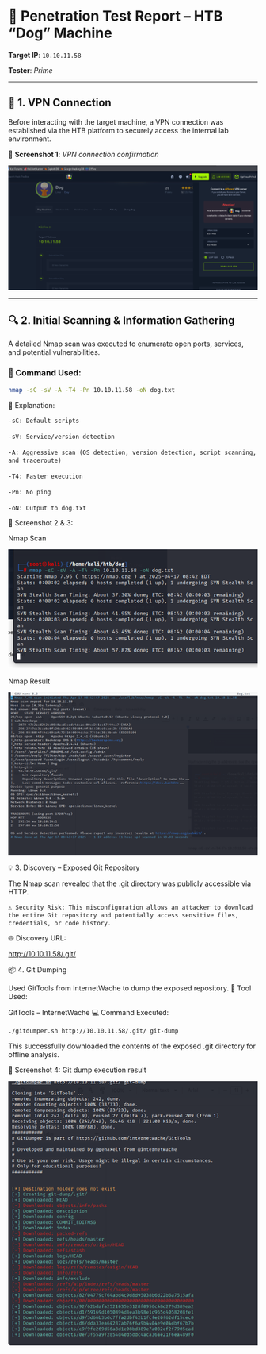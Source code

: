 # 🐾 Penetration Test Report – HTB “Dog” Machine

**Target IP**: `10.10.11.58`  
  
**Tester**: *Prime*

---

## 🔐 1. VPN Connection

Before interacting with the target machine, a VPN connection was established via the HTB platform to securely access the internal lab environment.

📸 **Screenshot 1**: *VPN connection confirmation*  

![VPN Connection](https://github.com/PrimeMurcia/htb/blob/main/dog/ss/ss1.png?raw=true)


---

## 🔍 2. Initial Scanning & Information Gathering

A detailed Nmap scan was executed to enumerate open ports, services, and potential vulnerabilities.

### 🔧 Command Used:
```bash
nmap -sC -sV -A -T4 -Pn 10.10.11.58 -oN dog.txt
```

🧠 Explanation:

    -sC: Default scripts

    -sV: Service/version detection

    -A: Aggressive scan (OS detection, version detection, script scanning, and traceroute)

    -T4: Faster execution

    -Pn: No ping

    -oN: Output to dog.txt

📸 Screenshot 2 & 3: 

Nmap Scan 

![Nmap Scan](https://github.com/PrimeMurcia/htb/blob/main/dog/ss/SS2.png?raw=true)

Nmap Result

![Nmap Result](https://github.com/PrimeMurcia/htb/blob/main/dog/ss/ss3.png?raw=true)


💡 3. Discovery – Exposed Git Repository

The Nmap scan revealed that the .git directory was publicly accessible via HTTP.

    ⚠️ Security Risk: This misconfiguration allows an attacker to download the entire Git repository and potentially access sensitive files, credentials, or code history.

🌐 Discovery URL:

http://10.10.11.58/.git/

📦 4. Git Dumping

Used GitTools from InternetWache to dump the exposed repository.
🔧 Tool Used:

GitTools – InternetWache
💻 Command Executed:

```bash
./gitdumper.sh http://10.10.11.58/.git/ git-dump
```

This successfully downloaded the contents of the exposed .git directory for offline analysis.

📸 Screenshot 4: Git dump execution result

![Git dump execution result](https://github.com/PrimeMurcia/htb/blob/main/dog/ss/ss4.png?raw=true)
